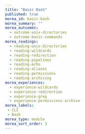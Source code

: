 ```yaml
---
title: "Basic Bash"
published: true
morea_id: basic-bash
morea_summary: ""
morea_outcomes:
  - outcome-unix-directories
  - outcome-basic-commands
morea_readings:
  - reading-unix-directories
  - reading-wildcards
  - reading-redirection
  - reading-pipelines
  - reading-echo
  - reading-aliases
  - reading-permissions
  - reading-archiving
morea_experiences:
  - experience-wildcards
  - experience-redirection
  - experience-grep
  - experience-permissions-archive
morea_labels:
 - CLI
 - Bash
morea_type: module
morea_sort_order: 3
---
```



